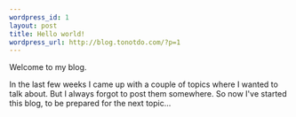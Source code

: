 ```yaml
--- 
wordpress_id: 1
layout: post
title: Hello world!
wordpress_url: http://blog.tonotdo.com/?p=1
---
```

Welcome to my blog.

In the last few weeks I came up with a couple of topics where I wanted to talk about. But I always forgot to post them somewhere. So now I've started this blog, to be prepared for the next topic...
